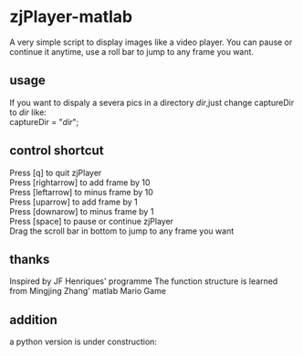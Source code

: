 # zjPlayer-matlab
A very simple script to display images like a video player.  You can pause or continue it anytime, use a roll bar to jump to any frame you want. 

## usage
If you want to dispaly a severa pics in a directory _dir_,just change captureDir to _dir_ like:  
captureDir = "_dir_";

## control shortcut
Press [q] to quit zjPlayer  
Press [rightarrow] to add frame by 10  
Press [leftarrow] to minus frame by 10  
Press [uparrow] to add frame by 1  
Press [downarow] to minus frame by 1  
Press [space] to pause or continue zjPlayer  
Drag the scroll bar in bottom to jump to any frame you want  

## thanks
Inspired by JF Henriques' programme
The function structure is learned from Mingjing Zhang' matlab Mario Game

## addition
a python version is under construction:  







